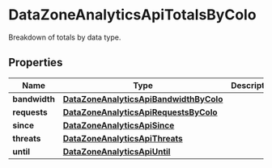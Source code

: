 

# DataZoneAnalyticsApiTotalsByColo

Breakdown of totals by data type.

## Properties

| Name | Type | Description | Notes |
|------------ | ------------- | ------------- | -------------|
|**bandwidth** | [**DataZoneAnalyticsApiBandwidthByColo**](DataZoneAnalyticsApiBandwidthByColo.md) |  |  [optional] |
|**requests** | [**DataZoneAnalyticsApiRequestsByColo**](DataZoneAnalyticsApiRequestsByColo.md) |  |  [optional] |
|**since** | [**DataZoneAnalyticsApiSince**](DataZoneAnalyticsApiSince.md) |  |  [optional] |
|**threats** | [**DataZoneAnalyticsApiThreats**](DataZoneAnalyticsApiThreats.md) |  |  [optional] |
|**until** | [**DataZoneAnalyticsApiUntil**](DataZoneAnalyticsApiUntil.md) |  |  [optional] |



